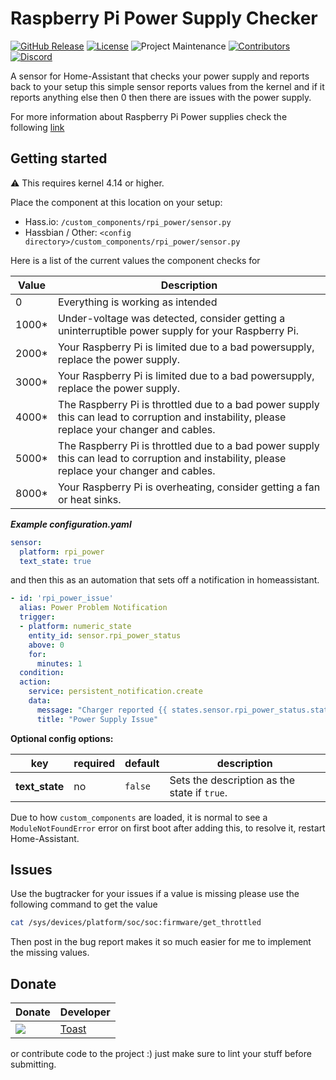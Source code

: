 # Raspberry Pi Power Supply Checker
[![GitHub Release][releases-shield]][releases]
[![License][license-shield]](LICENSE.md) 
![Project Maintenance][maintenance-shield1]
[![Contributors][contributors-shield]][contributors]
[![Discord][discord-shield]][discord]

A sensor for Home-Assistant that checks your power supply and reports back to your setup
this simple sensor reports values from the kernel and if it reports anything else then 0 then there are issues with the power supply.

For more information about Raspberry Pi Power supplies check the following [link](https://github.com/superjamie/lazyweb/wiki/Raspberry-Pi-Power)

## Getting started

⚠️ This requires kernel 4.14 or higher.

Place the component at this location on your setup: 

* Hass.io: `/custom_components/rpi_power/sensor.py`
* Hassbian / Other: `<config directory>/custom_components/rpi_power/sensor.py`

Here is a list of the current values the component checks for 

| Value  | Description |
| ------------- | ------------- |
| 0  | Everything is working as intended  |
| 1000*  | Under-voltage was detected, consider getting a uninterruptible power supply for your Raspberry Pi. |
| 2000* | Your Raspberry Pi is limited due to a bad powersupply, replace the power supply. |
| 3000* | Your Raspberry Pi is limited due to a bad powersupply, replace the power supply. |
| 4000* | The Raspberry Pi is throttled due to a bad power supply this can lead to corruption and instability, please replace your changer and cables. |
| 5000* | The Raspberry Pi is throttled due to a bad power supply this can lead to corruption and instability, please replace your changer and cables. |
| 8000* | Your Raspberry Pi is overheating, consider getting a fan or heat sinks. |

***Example configuration.yaml***

```yaml
sensor:
  platform: rpi_power
  text_state: true
```

and then this as an automation that sets off a notification in homeassistant.

```yaml
- id: 'rpi_power_issue'
  alias: Power Problem Notification
  trigger:
  - platform: numeric_state
    entity_id: sensor.rpi_power_status
    above: 0
    for:
      minutes: 1
  condition:
  action:
    service: persistent_notification.create
    data:
      message: "Charger reported {{ states.sensor.rpi_power_status.state }}"
      title: "Power Supply Issue"
```

**Optional config options:**  

| key | required | default | description
| --- | --- | --- | ---
| **text_state** | no | `false` | Sets the description as the state if `true`.

Due to how `custom_components` are loaded, it is normal to see a `ModuleNotFoundError` error on first boot after adding this, to resolve it, restart Home-Assistant.

## Issues
Use the bugtracker for your issues if a value is missing please use the following command to get the value

```bash
cat /sys/devices/platform/soc/soc:firmware/get_throttled
```

Then post in the bug report makes it so much easier for me to implement the missing values.

## Donate

| Donate | Developer |
| --- | --- |
| <a href="https://www.paypal.me/swetoast"><img align="center" src="https://gitlab.com/swe_toast/asustor_firewall/raw/master/images/Untitled.png"></a>   | <a href="https://github.com/swetoast">Toast</a></div> |

or contribute code to the project :) just make sure to lint your stuff before submitting.

[discord]: https://discord.gg/Qa5fW2R
[discord-shield]: https://img.shields.io/discord/330944238910963714.svg?style=for-the-badge
[contributors-shield]: https://img.shields.io/github/contributors/custom-components/sensor.rpi_power.svg?style=for-the-badge
[contributors]: https://github.com/custom-components/sensor.rpi_power/graphs/contributors/
[license-shield]: https://img.shields.io/github/license/custom-components/sensor.rpi_power.svg?style=for-the-badge
[maintenance-shield1]: https://img.shields.io/badge/maintainer-Toast%20%40swetoast-blue.svg?style=for-the-badge
[releases-shield]: https://img.shields.io/github/release/custom-components/sensor.rpi_power.svg?style=for-the-badge
[releases]: https://github.com/custom-components/sensor.rpi_power/releases
